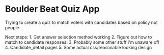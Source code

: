 # Boulder Beat Quiz App
Trying to create a quiz to match voters with candidates based on policy not people.

Next steps:
    1. Get answer selection method working
    2. Figure out how to match to candidate responses.
    3. Probably some other stuff i'm unaware of!
    4. Candidate_detail pages
    5. Some actual css/reasonable looking design